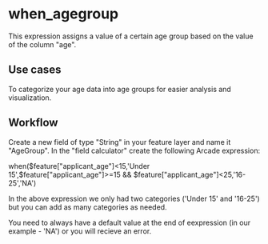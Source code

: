 # when_agegroup

This expression assigns a value of a certain age group based on the value of the column "age".

## Use cases

To categorize your age data into age groups for easier analysis and visualization.

## Workflow

Create a new field of type "String" in your feature layer and name it "AgeGroup". In the "field calculator" create the following Arcade expression:

when($feature["applicant_age"]<15,'Under 15',$feature["applicant_age"]>=15 && $feature["applicant_age"]<25,'16-25','NA')

In the above expression we only had two categories ('Under 15' and '16-25') but you can add as many categories as needed.

You need to always have a default value at the end of eexpression (in our example - 'NA') or you will recieve an error.
